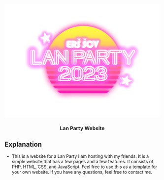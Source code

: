 <p align="center">
 <img src="pics/logo.png" alt="LOGO"></a>
</p>

<h3 align="center">Lan Party Website</h3>

## Explanation
- This is a website for a Lan Party I am hosting with my friends. It is a simple website that has a few pages and a few features. It consists of PHP, HTML, CSS, and JavaScript. Feel free to use this as a template for your own website. If you have any questions, feel free to contact me. 